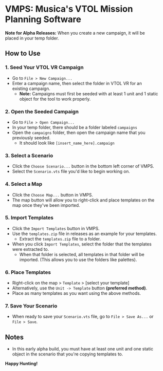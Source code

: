 # VMPS: Musica's VTOL Mission Planning Software

**Note for Alpha Releases:** When you create a new campaign, it will be placed in your temp folder.

## How to Use

### 1. Seed Your VTOL VR Campaign
- Go to `File > New Campaign...`
- Enter a campaign name, then select the folder in VTOL VR for an existing campaign.
  - **Note:** Campaigns must first be seeded with at least 1 unit and 1 static object for the tool to work properly.

### 2. Open the Seeded Campaign
- Go to `File > Open Campaign...`
- In your temp folder, there should be a folder labeled `campaigns`
- Open the `campaigns` folder, then open the campaign name that you previously seeded.
  - It should look like `[insert_name_here].campaign`

### 3. Select a Scenario
- Click the `Choose Scenario...` button in the bottom left corner of VMPS.
- Select the `Scenario.vts` file you'd like to begin working on.

### 4. Select a Map
- Click the `Choose Map...` button in VMPS.
- The map button will allow you to right-click and place templates on the map once they've been imported.

### 5. Import Templates
- Click the `Import Templates` button in VMPS.
- Use the `templates.zip` file in releases as an example for your templates.
  - Extract the `templates.zip` file to a folder.
- When you click `Import Templates`, select the folder that the templates were extracted to.
  - When that folder is selected, all templates in that folder will be imported. (This allows you to use the folders like palettes).

### 6. Place Templates
- Right-click on the map > `Template` > [select your template]
- Alternatively, use the `Unit -> Template` button **(preferred method)**.
- Place as many templates as you want using the above methods.

### 7. Save Your Scenario
- When ready to save your `Scenario.vts` file, go to `File > Save As...` or `File > Save`.

## Notes
- In this early alpha build, you must have at least one unit and one static object in the scenario that you're copying templates to.

**Happy Hunting!**
